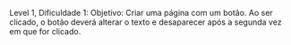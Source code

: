 Level 1, Dificuldade 1:
Objetivo: Criar uma página com um botão. Ao ser clicado, o botão deverá alterar o texto e desaparecer após a segunda vez em que for clicado.